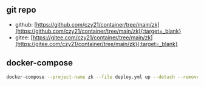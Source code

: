 ## git repo
  - github: [https://github.com/czy21/container/tree/main/zk](https://github.com/czy21/container/tree/main/zk){:target=_blank}
  - gitee: [https://gitee.com/czy21/container/tree/main/zk](https://gitee.com/czy21/container/tree/main/zk){:target=_blank}
## docker-compose
```bash
docker-compose --project-name zk --file deploy.yml up --detach --remove-orphans
```